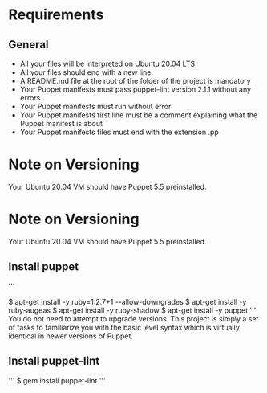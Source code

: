 # Requirements
## General
- All your files will be interpreted on Ubuntu 20.04 LTS
- All your files should end with a new line
- A README.md file at the root of the folder of the project is mandatory
- Your Puppet manifests must pass puppet-lint version 2.1.1 without any errors
- Your Puppet manifests must run without error
- Your Puppet manifests first line must be a comment explaining what the Puppet manifest is about
- Your Puppet manifests files must end with the extension .pp

# Note on Versioning
Your Ubuntu 20.04 VM should have Puppet 5.5 preinstalled.

# Note on Versioning
Your Ubuntu 20.04 VM should have Puppet 5.5 preinstalled.

## Install puppet
'''

$ apt-get install -y ruby=1:2.7+1 --allow-downgrades
$ apt-get install -y ruby-augeas
$ apt-get install -y ruby-shadow
$ apt-get install -y puppet
'''
You do not need to attempt to upgrade versions. This project is simply a set of tasks to familiarize you with the basic level syntax which is virtually identical in newer versions of Puppet.

## Install puppet-lint
'''
$ gem install puppet-lint
'''
